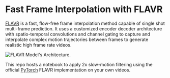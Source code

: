 # Fast Frame Interpolation with FLAVR
[FLAVR](https://tarun005.github.io/FLAVR/) is a fast, flow-free frame interpolation method capable of single shot multi-frame prediction. It uses a customized encoder decoder architecture with spatio-temporal convolutions and channel gating to capture and interpolate complex motion trajectories between frames to generate realistic high frame rate videos.  
  
![FLAVR Model's Architecture.](https://github.com/tarun005/FLAVR/blob/main/figures/arch_dia.png)  
  
This repo hosts a notebook to apply 2x slow-motion filtering using the official [PyTorch](https://pytorch.org/) FLAVR implementation on your own videos.   